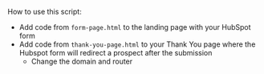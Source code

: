 How to use this script:
* Add code from `form-page.html` to the landing page with your HubSpot form
* Add code from `thank-you-page.html` to your Thank You page where the Hubspot form will redirect a prospect after the submission
  * Change the domain and router